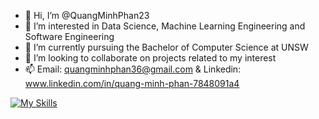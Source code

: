 - 👋 Hi, I’m @QuangMinhPhan23
- 👀 I’m interested in Data Science, Machine Learning Engineering and Software Engineering
- 🌱 I’m currently pursuing the Bachelor of Computer Science at UNSW
- 💞️ I’m looking to collaborate on projects related to my interest 
- 📫 Email: quangminhphan36@gmail.com & Linkedin: www.linkedin.com/in/quang-minh-phan-7848091a4


[![My Skills](https://skillicons.dev/icons?i=py,react,sklearn,docker,pytorch,tensorflow,gitlab,bash,fastapi,nodejs,opencv,c,js,html,mysql)](https://skillicons.dev)
<!---
QuangMinhPhan23/QuangMinhPhan23 is a ✨ special ✨ repository because its `README.md` (this file) appears on your GitHub profile.
You can click the Preview link to take a look at your changes.
--->
